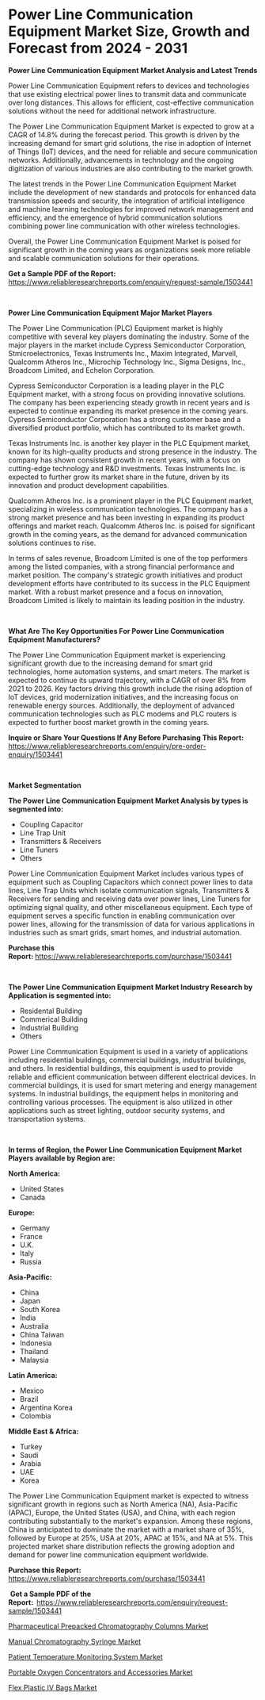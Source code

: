 <p><h1>Power Line Communication Equipment Market Size, Growth and Forecast from 2024 - 2031</h1></p><p><strong>Power Line Communication Equipment Market Analysis and Latest Trends</strong></p>
<p><p>Power Line Communication Equipment refers to devices and technologies that use existing electrical power lines to transmit data and communicate over long distances. This allows for efficient, cost-effective communication solutions without the need for additional network infrastructure. </p><p>The Power Line Communication Equipment Market is expected to grow at a CAGR of 14.8% during the forecast period. This growth is driven by the increasing demand for smart grid solutions, the rise in adoption of Internet of Things (IoT) devices, and the need for reliable and secure communication networks. Additionally, advancements in technology and the ongoing digitization of various industries are also contributing to the market growth.</p><p>The latest trends in the Power Line Communication Equipment Market include the development of new standards and protocols for enhanced data transmission speeds and security, the integration of artificial intelligence and machine learning technologies for improved network management and efficiency, and the emergence of hybrid communication solutions combining power line communication with other wireless technologies.</p><p>Overall, the Power Line Communication Equipment Market is poised for significant growth in the coming years as organizations seek more reliable and scalable communication solutions for their operations.</p></p>
<p><strong>Get a Sample PDF of the Report:&nbsp;</strong> <a href="https://www.reliableresearchreports.com/enquiry/request-sample/1503441">https://www.reliableresearchreports.com/enquiry/request-sample/1503441</a></p>
<p>&nbsp;</p>
<p><strong>Power Line Communication Equipment Major Market Players</strong></p>
<p><p>The Power Line Communication (PLC) Equipment market is highly competitive with several key players dominating the industry. Some of the major players in the market include Cypress Semiconductor Corporation, Stmicroelectronics, Texas Instruments Inc., Maxim Integrated, Marvell, Qualcomm Atheros Inc., Microchip Technology Inc., Sigma Designs, Inc., Broadcom Limited, and Echelon Corporation.</p><p>Cypress Semiconductor Corporation is a leading player in the PLC Equipment market, with a strong focus on providing innovative solutions. The company has been experiencing steady growth in recent years and is expected to continue expanding its market presence in the coming years. Cypress Semiconductor Corporation has a strong customer base and a diversified product portfolio, which has contributed to its market growth.</p><p>Texas Instruments Inc. is another key player in the PLC Equipment market, known for its high-quality products and strong presence in the industry. The company has shown consistent growth in recent years, with a focus on cutting-edge technology and R&D investments. Texas Instruments Inc. is expected to further grow its market share in the future, driven by its innovation and product development capabilities.</p><p>Qualcomm Atheros Inc. is a prominent player in the PLC Equipment market, specializing in wireless communication technologies. The company has a strong market presence and has been investing in expanding its product offerings and market reach. Qualcomm Atheros Inc. is poised for significant growth in the coming years, as the demand for advanced communication solutions continues to rise.</p><p>In terms of sales revenue, Broadcom Limited is one of the top performers among the listed companies, with a strong financial performance and market position. The company's strategic growth initiatives and product development efforts have contributed to its success in the PLC Equipment market. With a robust market presence and a focus on innovation, Broadcom Limited is likely to maintain its leading position in the industry.</p></p>
<p>&nbsp;</p>
<p><strong>What Are The Key Opportunities For Power Line Communication Equipment Manufacturers?</strong></p>
<p><p>The Power Line Communication Equipment market is experiencing significant growth due to the increasing demand for smart grid technologies, home automation systems, and smart meters. The market is expected to continue its upward trajectory, with a CAGR of over 8% from 2021 to 2026. Key factors driving this growth include the rising adoption of IoT devices, grid modernization initiatives, and the increasing focus on renewable energy sources. Additionally, the deployment of advanced communication technologies such as PLC modems and PLC routers is expected to further boost market growth in the coming years.</p></p>
<p><strong>Inquire or Share Your Questions If Any Before Purchasing This Report:</strong> <a href="https://www.reliableresearchreports.com/enquiry/pre-order-enquiry/1503441">https://www.reliableresearchreports.com/enquiry/pre-order-enquiry/1503441</a></p>
<p>&nbsp;</p>
<p><strong>Market Segmentation</strong></p>
<p><strong>The Power Line Communication Equipment Market Analysis by types is segmented into:</strong></p>
<p><ul><li>Coupling Capacitor</li><li>Line Trap Unit</li><li>Transmitters & Receivers</li><li>Line Tuners</li><li>Others</li></ul></p>
<p><p>Power Line Communication Equipment Market includes various types of equipment such as Coupling Capacitors which connect power lines to data lines, Line Trap Units which isolate communication signals, Transmitters & Receivers for sending and receiving data over power lines, Line Tuners for optimizing signal quality, and other miscellaneous equipment. Each type of equipment serves a specific function in enabling communication over power lines, allowing for the transmission of data for various applications in industries such as smart grids, smart homes, and industrial automation.</p></p>
<p><strong>Purchase this Report:&nbsp;</strong><a href="https://www.reliableresearchreports.com/purchase/1503441">https://www.reliableresearchreports.com/purchase/1503441</a></p>
<p>&nbsp;</p>
<p><strong>The Power Line Communication Equipment Market Industry Research by Application is segmented into:</strong></p>
<p><ul><li>Residental Building</li><li>Commerical Building</li><li>Industrial Building</li><li>Others</li></ul></p>
<p><p>Power Line Communication Equipment is used in a variety of applications including residential buildings, commercial buildings, industrial buildings, and others. In residential buildings, this equipment is used to provide reliable and efficient communication between different electrical devices. In commercial buildings, it is used for smart metering and energy management systems. In industrial buildings, the equipment helps in monitoring and controlling various processes. The equipment is also utilized in other applications such as street lighting, outdoor security systems, and transportation systems.</p></p>
<p>&nbsp;</p>
<p><strong>In terms of Region, the Power Line Communication Equipment Market Players available by Region are:</strong></p>
<p>
    <p> <strong> North America: </strong>
        <ul>
            <li>United States</li>
            <li>Canada</li>
        </ul>
        </p> 
    <p> <strong> Europe: </strong>
        <ul>
            <li>Germany</li>
            <li>France</li>
            <li>U.K.</li>
            <li>Italy</li>
            <li>Russia</li>
        </ul>
        </p> 
    <p> <strong> Asia-Pacific: </strong>
        <ul>
            <li>China</li>
            <li>Japan</li>
            <li>South Korea</li>
            <li>India</li>
            <li>Australia</li>
            <li>China Taiwan</li>
            <li>Indonesia</li>
            <li>Thailand</li>
            <li>Malaysia</li>
        </ul>
        </p> 
    <p> <strong> Latin America: </strong>
        <ul>
            <li>Mexico</li>
            <li>Brazil</li>
            <li>Argentina Korea</li>
            <li>Colombia</li>
        </ul>
        </p> 
    <p> <strong> Middle East & Africa: </strong>
        <ul>
            <li>Turkey</li>
            <li>Saudi</li>
            <li>Arabia</li>
            <li>UAE</li>
            <li>Korea</li>
        </ul>
    </p>
    </p>
<p><p>The Power Line Communication Equipment market is expected to witness significant growth in regions such as North America (NA), Asia-Pacific (APAC), Europe, the United States (USA), and China, with each region contributing substantially to the market's expansion. Among these regions, China is anticipated to dominate the market with a market share of 35%, followed by Europe at 25%, USA at 20%, APAC at 15%, and NA at 5%. This projected market share distribution reflects the growing adoption and demand for power line communication equipment worldwide.</p></p>
<p><strong>Purchase this Report: </strong><a href="https://www.reliableresearchreports.com/purchase/1503441">https://www.reliableresearchreports.com/purchase/1503441</a></p>
<p>&nbsp;<strong>Get a Sample PDF of the Report:&nbsp;&nbsp;</strong><a href="https://www.reliableresearchreports.com/enquiry/request-sample/1503441">https://www.reliableresearchreports.com/enquiry/request-sample/1503441</a></p>
<p><strong></strong></p>
<p><p><a href="https://medium.com/p/1405bb465389/edit">Pharmaceutical Prepacked Chromatography Columns Market</a></p><p><a href="https://medium.com/p/d610f08d95bb/edit">Manual Chromatography Syringe Market</a></p><p><a href="https://medium.com/p/8a7e67c86e1e/edit">Patient Temperature Monitoring System Market</a></p><p><a href="https://medium.com/p/a09d203bd3df/edit">Portable Oxygen Concentrators and Accessories Market</a></p><p><a href="https://medium.com/p/4d33cc9caae7/edit">Flex Plastic IV Bags Market</a></p></p>
